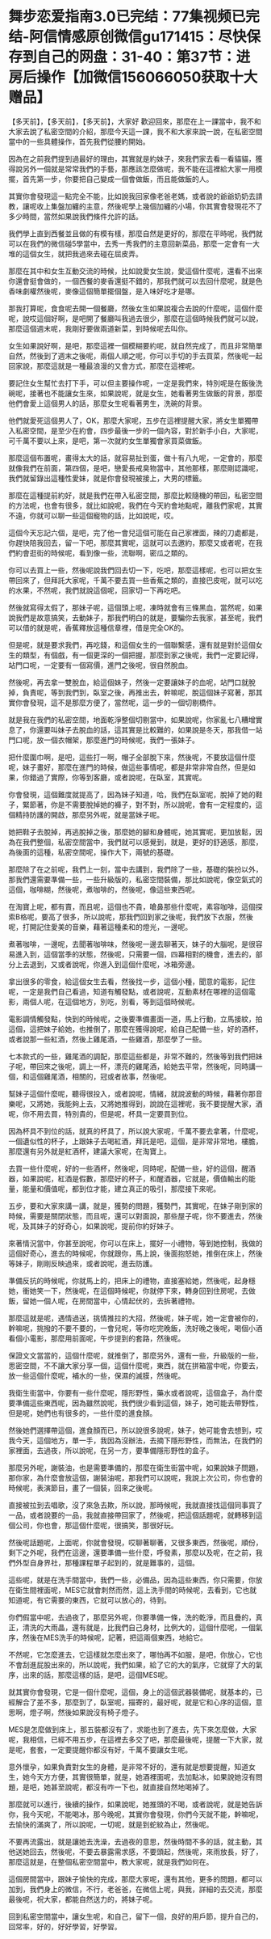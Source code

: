# 舞步恋爱指南3.0已完结：77集视频已完结-阿信情感原创微信gu171415：尽快保存到自己的网盘：31-40：第37节：进房后操作【加微信156066050获取十大赠品】

【多天前】，【多天前】，【多天前】，大家好 歡迎回來，那麼在上一課當中，我不和大家去說了私密空間的介紹，那麼今天這一課，我不和大家來說一說，在私密空間當中的一些具體操作，首先我們從腰約開始。

因為在之前我們提到過最好的理由，其實就是約妹子，來我們家去看一看貓貓，獲得說另外一個就是常常我們的手藝，那應該怎麼做呢，我不能在這裡給大家一用模擺，首先第一步，你要把自己變成一個會做飯，而且能做飯的人。

其實你會發現這一點完全不能，比如說我回家像老爸老媽，或者說的爺爺奶奶去請教，讓呢收上集盤加纏的主意，然後呢學上幾個加纏的小場，你其實會發現花不了多少時間，當然如果說我們條件允許的話。

我們學上直到西餐並且做的有模有樣，那麼自然是更好的，那麼在平時呢，我們就可以在我們的微信碰5學當中，去秀一秀我們的主意回新菜品，那麼一定會有一大堆的這個女生，就把我過來去碰在屈皮弄。

那麼在其中和女生互動交流的時候，比如說愛女生說，愛這個什麼呢，還看不出來你還會挺會做的，一個西餐的麥香還挺不錯的，那我們就可以去回什麼呢，就是色香味劇權然後呢，麥像這個簡單擺個盤，是入味好吃才是哪。

那我打算呢，食食呢去開一個餐廳，然後女生如果說複合去說的什麼呢，這個什麼呢，說哎這個好啊，是吧開了餐廳叫我過去很少，那麼在這個時候我們就可以說，那麼這個週末呢，我剛好要做兩道新菜，到時候呢去叫你。

女生如果說好啊，是吧，那麼這裡一個模糊要約呢，就自然完成了，而且非常簡單自然，然後到了週末之後呢，兩個人順之呢，你可以手切的手去買菜，然後呢一起回家說，那麼這就是一種最浪漫的又會方式，那麼在這裡呢。

要記住女生幫忙去打下手，可以但主要操作呢，一定是我們來，特別呢是在飯後洗碗呢，接著也不能讓女生來，如果說呢，就是女生，她看著男生做飯的背景，那麼他們會愛上這個男人的話，那麼女生呢看著男生，洗碗的背景。

他們就愛死這個男人了，OK，那麼大家呢，五步在這裡提醒大家，將女生單獨帶入私密空間，是至少在約會，四步最後一步的一個內容，對於新手小白，大家呢，可千萬不要以上來，是吧，第一次就約女生單獨會家買菜做飯。

那麼這個布置呢，畫得太大的話，就容易扯到蛋，做十有八九呢，一定會的，那麼就像我們在前面，第四個，是吧，戀愛長戒臭物當中，其他那樣，那麼剛認識呢，我們就留錄出這種性愛妹，就是你會發現被接上，大男的標籤。

那麼在這種提前約好，就是我們在帶入私密空間，那麼比較隨機的帶回，私密空間的方法呢，也會有很多，就比如說呢，我們在今天約會地點呢，離我們家呢，其實不遠，你就可以聊一些這個寵物的話，比如說呢，哎。

這個今天忘記六個，是吧，完了他一會兒這個可能在自己家裡面，辣的刀處都是，你趕快陪我回去，留一下吧，那麼其實呢，這就可以去邀約，那麼又或者呢，在我們約會逛街的時候呢，看到像一些，流聯啊，密瓜之類的。

你可以去買上一些，然後呢說我們回去切一下，吃吧，那麼這樣呢，也可以把女生帶回來了，但拜託大家呢，千萬不要去買一些香蕉之類的，直接巴皮呢，就可以吃的水果，不然呢，我們就說這個呢，回家切一下再吃吧。

然後就寫得太假了，那妹子呢，這個頭上呢，凍時就會有三條黑血，當然呢，如果說我們是故意搞笑，去動妹子，那我們明白的就是，要騙你去我家，甚至呢，我們可以借的就是呢，香蕉釋放這種信章裡，借是完全OK的。

但是呢，就是要求我們，再吃錢，和這個女生的一個聯繫感，還有就是對於這個女生的類型，有個戲，有一個更深的一個把握，那麼到家之後呢，我們一定要記得，站門口呢，一定要有一個寫價，進門之後呢，很自然脫血。

然後呢，再去拿一雙脫血，給這個妹子，然後一定要讓妹子的血呢，站門口就脫掉，負責呢，等到我們到，臥室之後，再推出去，幹嘛呢，脫這個妹子寫著，那其實你會發現，這不是那麼方便了，當然呢，這一步的一個切剔橋件。

就是我在我們的私密空間，地面乾淨整個切剔當中，如果說呢，你家亂七八糟增實息了，你還要叫妹子去脫血的話，這其實是比較難的，如果說是冬天，那我借一站門口呢，放一個衣帽架，那麼進門的時候呢，我們一張妹子。

把什麼圍巾啊，是吧，這些打一啊，帽子全部脫下來，然後呢，不要放這個什麼呢，妹子畫好，那麼在進門的時候，做這些事情呢，都是非常非常自然，但是如果，你錯過了實際，你等到客廳，或者說呢，在臥室，其實呢。

你會發現，這個難度就提高了，因為妹子知道，哈，我們在臥室呢，脫掉了她的鞋子，緊節著，你是不需要脫掉她的褲子，對不對，所以說呢，會有一定程度的，這個精持防護的開啟，那麼另外呢，就是當妹子呢。

她把鞋子去脫掉，再逃脫掉之後，那麼她的腳和身體呢，她其實呢，更加放鬆，因為在我們整個，私密空間當中，我們就可以感覺到，就是，更好的舒適感，那麼，為後面的這種，私密空間呢，操作大下，兩號的基礎。

那麼除了在之前呢，我們上一刻，當中去講到，我們除了一些，基礎的裝扮以外，那我們還需要準備一些，一些升級版的，私密空間裝備，那比如說呢，像空氣式的這個，咖啡糊，然後呢，煮咖啡的，然後呢，像這些東西呢。

在淘寶上呢，都有賣，而且呢，這個也不貴，嗆鼻那些什麼呢，素容咖啡，這個探索B格呢，要高了很多，所以說呢，那我們回到家之後呢，我們放下衣服，然後呢，打開記住愛美的音樂，藉著這種柔和的燈光，一邊呢。

煮著咖啡，一邊呢，去聞著咖啡味，然後呢一邊去聊著天，妹子的大腦呢，是很容易進入到，這個當季的狀態，然後呢，只需要一個，四幕相對的機會，進去的，部分上去退到，又或者說呢，你進入到這個什麼呢，冰箱旁邊。

拿出很多的零食，給這個女生去看，然後找一步，這個小種，聞意的電影，記住呢，一定是我們自己看過，知道有觸發點，或者說呢，互動素材在哪裡的這個電影，兩個人呢，在這個地方，別吃，別看，等到這個時候呢。

電影調情觸發點，快到的時候呢，之後要準備畫面一道，馬上行動，立馬接紋，拍這個，這把妹子給她，也推倒了，那麼在獲得說呢，給自己配備一些，好的酒杯，或者說那一些紅酒，然後上雞尾酒，一些雞酒，那麼學了一些。

七本款式的一些，雞尾酒的調配，那麼這些都是，非常不難的，然後等到我們把妹子呢，帶回來之後呢，調上一杯，漂亮的雞尾酒，給她去平常，然後呢，同時講一個，和這個雞尾酒，相關的，冠或者故事，然後呢。

幫妹子這個什麼呢，聽得很投入，或者說呢，情緒，就說波動的時候，藉著你那音樂呢，又將她，我能夠上去，又將她推得到，說說在這裡呢，我不要提醒大家，酒呢，你不用去買，特別貴的，但是呢，杯具一定要買到位。

因為杯具不到位的話，就真的杯具了，所以說大家呢，千萬不要去拿著，什麼呢，一個遺似性的杯子，上跟妹子去喝紅酒，拜託是吧，這個，是非常非常地，樓膽，那麼還有另外就是紅酒杯，建議大家呢，在淘寶上。

去買一些什麼呢，好的一些酒杯，然後呢，同時呢，配備一些，好的這個，醒酒器，如果說呢，紅酒是假數，那麼好的杯子，和醒酒器，它就是，價值輸出的能量，能量和價值呢，都到位才能，建立真正的吸引，那麼接下來呢。

五步，要和大家來講一講，就是，獲勢的問題，獲勢門，其實呢，在妹子剛到家的時候，需要是關閉狀態，而且呢，還可以對面說，那些屋子呢，你不要進去，然後呢，及其妹子的好奇心，如果說呢，提前你約好妹子。

來著情況當中，你甚至說呢，你可以在床上，擺好一小禮物，等到她控制，我做的這個好奇心，進去的時候呢，你就跟你，馬上說，後面抱怒她，推倒在床上，然後等妹子，剛剛反映過來，或者說呢，進去防護。

準備反抗的時候呢，你就馬上的，把床上的禮物，直接塞給她，然後呢，起身穩她，衝她笑一下，然後呢，在這個時候呢，你就停下來，轉身回到住房呢，去做飯，留她一個人呢，在房間當中，心情起伏的，去拆著禮物。

那麼這就是呢，遇情過送，挑情推拉的大招，然後呢，妹子呢，她一定會被你的，幹嘛呢，挑撥的不要不要的，一會兒呢，等你吃完晚飯，洗好晚之後呢，喝個小酒看個小電影，那麼用前面呢，午步提到的套路，然後呢。

保證文文當當的，這個什麼呢，就推倒了，那麼另外，還有一些，升級版的一些，思密空間，不不讓大家分享一個，這個什麼呢，東西，就在拼箱當中呢，你要去，放一些這個什麼呢，補水的一些，保濕的滅膜，然後呢。

我衛生街當中，你要有一些什麼呢，隱形野性，藥水或者說呢，這個盒子，為什麼要準備這些東西呢，因為雖然說呢，我們很少看到這個，妹子，她可能去帶野性，但是呢，她們也有很多的，一些什麼的進食顏。

然後她們選擇帶這個，進食顏而已，所以說很多說呢，妹子，她可能會去想到，哎我今天，這個地方，單一手，我因為沒辦法，去摘下隱形野性，而無法，在我們的家裡面，去過夜，所以說呢，在另一方，要準備隱形野性的盒子。

那麼另外呢，謝裝油，也是需要準備的，那麼在衛生街當中呢，如果說妹子問題，那你家，為什麼會放這個，謝裝油呢，那我們可以說呢，我說上次公司，你也會的時候呢，表演節目，畫了一個裝，回來之後呢。

直接被拉到去唱歌，沒了來急去欺，所以說，那時候呢，我就直接找這個同事買了一品，或者說要的一品，我就直接帶回家了，然後呢，把這個話題呢，就轉移到這個公司，你也會，那這個什麼呢，很搞笑，那很好玩。

然後呢話題呢，上面呢，你就會發現，哎聊著聊著，又很多東西，然後呢，順份，剩下之外呢，我們在這邊，還要準備一些什麼，呼發素，那麼以及呢，在之前，我們外型自身界社，那種課程單子起到的，就是難事的，這個。

這些呢，就是在洗手間當中，我們一些，必備品，因為這些東西，你只需要，你放在衛生間裡面呢，MES它就會刺然而然，這上洗手間的時候呢，去看到，它也就知道呢，有它需要的東西，它就可以放心的，待到。

你們假當中呢，去過夜了，那麼另外呢，你要準備一條，洗的乾淨，而且疊的，真正，清洗的大雨晶，還有就是，比我們自己身材，比例大的，這個什麼呢，一個氣序，然後在MES洗手的時候呢，記著，把這兩個東西，地給它。

不然呢，它怎麼進去，它這樣就怎麼出來了，哪怕再不如服，是吧，你放心，它也不會刮進屁股出來的，所以說呢，我們如果，給了它的大的氣序，它就穿了大的氣序，出來的話，那麼這樣的話，是吧，這個MES呢。

就其實你會發現，它是一個什麼呢，這個，身上的這個武器裝備呢，就基本的，已經解合了差不多，那麼到了，臥室呢，描寄的，最好呢，就是它和心序的這個，意思啊，燈子啊，然後如果說沒有椅子燈子。

MES是怎麼做到床上，那五裝都沒有了，求能也到了進去，先下來怎麼做，大家呢，我相信，已經不用五步，在這裡去多交了吧，那麼最後呢，提醒一下大家，就是呢，套套，一定要提醒你都沒有好，千萬不要讓女生呢。

意外懷孕，如果負責對女生的身體，是非常不好的，還有就是想要提醒，知道女生，她今天方方便，其實很簡單，就是，她酒裡面呢，去加點冰，如果說她沒有問題，是吧，她甚至說呢，都沒有咋一下也，就直接自然地喝掉了。

那麼就可以進行，後續的操作，如果說呢，她推頭的不喝，或者說呢，就是她告訴你，我今天呢，不能喝冰，那今晚呢，其實你會發現，你們今天就不能，幹嘛呢，去愉快的滿爽了，所以說呢，一切呢，就是到蛇紋為止，然後呢。

不要再流露出，就是讓她去洗澡，去過夜的意思，然後時間不多的話，就主動，其他送她回去，然後呢，不要去暴露需求感，不要頭起，然後呢，來雨放長，好了，那麼這就是，在整個私密空間當中，教大家呢，就是我們如何在。

這個房間當中，跟妹子愉快的完成，那麼大家呢，還有其他，更多的問題，都可以加到，我們身上的微信，不行，老爸爸，在微信上呢，與我，詳細的去交流，那麼最後呢，祝大家，都能自然送力的，將妹子呢。

回到私密空間當中，讓女生呢，和自己，留下一個，良好的用戶節，提升自己的，回常率，好的，好好學習，好學習。